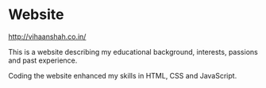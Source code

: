# Website

http://vihaanshah.co.in/

This is a website describing my educational background, interests, passions and past experience.

Coding the website enhanced my skills in HTML, CSS and JavaScript. 
